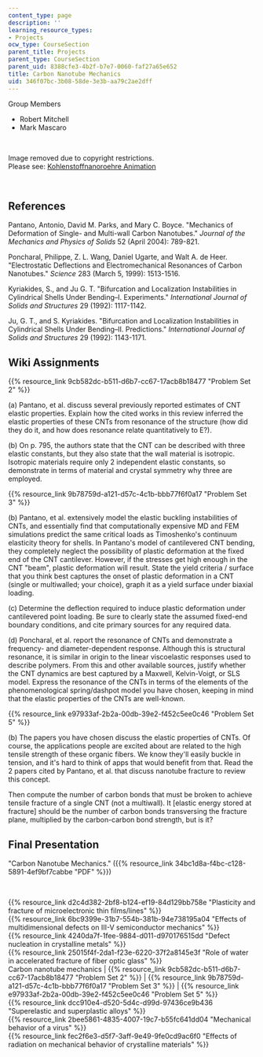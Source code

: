 ```yaml
---
content_type: page
description: ''
learning_resource_types:
- Projects
ocw_type: CourseSection
parent_title: Projects
parent_type: CourseSection
parent_uid: 8388cfe3-4b2f-b7e7-0060-faf27a65e652
title: Carbon Nanotube Mechanics
uid: 346f07bc-3b08-58de-3e3b-aa79c2ae2dff
---
```


Group Members

*   Robert Mitchell
*   Mark Mascaro

  
 

Image removed due to copyright restrictions.  
Please see: [Kohlenstoffnanoroehre Animation](http://en.wikipedia.org/wiki/File:Kohlenstoffnanoroehre_Animation.gif)

  
 

References
----------

Pantano, Antonio, David M. Parks, and Mary C. Boyce. "Mechanics of Deformation of Single- and Multi-wall Carbon Nanotubes." _Journal of the Mechanics and Physics of Solids_ 52 (April 2004): 789-821.

Poncharal, Philippe, Z. L. Wang, Daniel Ugarte, and Walt A. de Heer. "Electrostatic Deflections and Electromechanical Resonances of Carbon Nanotubes." _Science_ 283 (March 5, 1999): 1513-1516.

Kyriakides, S., and Ju G. T. "Bifurcation and Localization Instabilities in Cylindrical Shells Under Bending–I. Experiments." _International Journal of Solids and Structures_ 29 (1992): 1117-1142.

Ju, G. T., and S. Kyriakides. "Bifurcation and Localization Instabilities in Cylindrical Shells Under Bending–II. Predictions." _International Journal of Solids and Structures_ 29 (1992): 1143-1171.

Wiki Assignments
----------------

{{% resource_link 9cb582dc-b511-d6b7-cc67-17acb8b18477 "Problem Set 2" %}}

(a) Pantano, et al. discuss several previously reported estimates of CNT elastic properties. Explain how the cited works in this review inferred the elastic properties of these CNTs from resonance of the structure (how did they do it, and how does resonance relate quantitatively to E?).

(b) On p. 795, the authors state that the CNT can be described with three elastic constants, but they also state that the wall material is isotropic. Isotropic materials require only 2 independent elastic constants, so demonstrate in terms of material and crystal symmetry why three are employed.

{{% resource_link 9b78759d-a121-d57c-4c1b-bbb77f6f0a17 "Problem Set 3" %}}

(b) Pantano, et al. extensively model the elastic buckling instabilities of CNTs, and essentially find that computationally expensive MD and FEM simulations predict the same critical loads as Timoshenko's continuum elasticity theory for shells. In Pantano's model of cantilevered CNT bending, they completely neglect the possibility of plastic deformation at the fixed end of the CNT cantilever. However, if the stresses get high enough in the CNT "beam", plastic deformation will result. State the yield criteria / surface that you think best captures the onset of plastic deformation in a CNT (single or multiwalled; your choice), graph it as a yield surface under biaxial loading.

(c) Determine the deflection required to induce plastic deformation under cantilevered point loading. Be sure to clearly state the assumed fixed-end boundary conditions, and cite primary sources for any required data.

(d) Poncharal, et al. report the resonance of CNTs and demonstrate a frequency- and diameter-dependent response. Although this is structural resonance, it is similar in origin to the linear viscoelastic responses used to describe polymers. From this and other available sources, justify whether the CNT dynamics are best captured by a Maxwell, Kelvin-Voigt, or SLS model. Express the resonance of the CNTs in terms of the elements of the phenomenological spring/dashpot model you have chosen, keeping in mind that the elastic properties of the CNTs are well-known.

{{% resource_link e97933af-2b2a-00db-39e2-f452c5ee0c46 "Problem Set 5" %}}

(b) The papers you have chosen discuss the elastic properties of CNTs. Of course, the applications people are excited about are related to the high tensile strength of these organic fibers. We know they'll easily buckle in tension, and it's hard to think of apps that would benefit from that. Read the 2 papers cited by Pantano, et al. that discuss nanotube fracture to review this concept.

Then compute the number of carbon bonds that must be broken to achieve tensile fracture of a single CNT (not a multiwall). It \[elastic energy stored at fracture\] should be the number of carbon bonds transversing the fracture plane, multiplied by the carbon-carbon bond strength, but is it?

Final Presentation
------------------

"Carbon Nanotube Mechanics." ({{% resource_link 34bc1d8a-f4bc-c128-5891-4ef9bf7cabbe "PDF" %}})

  
  
 

{{% resource_link d2c4d382-2bf8-b124-ef19-84d129bb758e "Plasticity and fracture of microelectronic thin films/lines" %}}  
{{% resource_link 6bc9399e-31b7-554b-381b-94e738195a04 "Effects of multidimensional defects on III-V semiconductor mechanics" %}}  
{{% resource_link 4240da7f-1fee-9884-d011-d970176515dd "Defect nucleation in crystalline metals" %}}  
{{% resource_link 25015f4f-2da1-f23e-6220-37f2a8145e3f "Role of water in accelerated fracture of fiber optic glass" %}}  
Carbon nanotube mechanics | {{% resource_link 9cb582dc-b511-d6b7-cc67-17acb8b18477 "Problem Set 2" %}} | {{% resource_link 9b78759d-a121-d57c-4c1b-bbb77f6f0a17 "Problem Set 3" %}} | {{% resource_link e97933af-2b2a-00db-39e2-f452c5ee0c46 "Problem Set 5" %}}  
{{% resource_link dcc910e4-d520-5d4c-d99d-97436ce9b436 "Superelastic and superplastic alloys" %}}  
{{% resource_link 2bee5861-4835-4007-19c7-b55fc641dd04 "Mechanical behavior of a virus" %}}  
{{% resource_link fec2f6e3-d5f7-3aff-9e49-9fe0cd9ac6f0 "Effects of radiation on mechanical behavior of crystalline materials" %}}